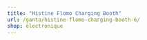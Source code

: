 ```yaml
---
title: "Histine Flomo Charging Booth"
url: /ganta/histine-flomo-charging-booth-6/
shop: électronique
---
```


